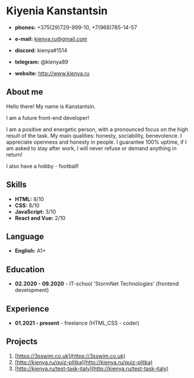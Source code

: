 # Kiyenia Kanstantsin

* **phones:** +375(29)729-999-10, +7(968)785-14-57
* **e-mail:** kienya.ru@gmail.com

* **discord:** kienya#1514
* **telegram:** @kienya89

* **website:** http://www.kienya.ru

## About me
Hello there! My name is Kanstantsin.

I am a future front-end developer!

I am a positive and energetic person, with a pronounced focus on the high result of the task.
My main qualities: honesty, sociability, benevolence. I appreciate openness and honesty in people. 
I guarantee 100% uptime, if I am asked to stay after work, I will never refuse or demand anything in return!

I also have a hobby - football!

## Skills
* **HTML:** 8/10
* **CSS:** 8/10
* **JavaScript:** 3/10
* **React and Vue:** 2/10

## Language
* **English:** A1+

## Education
* **02.2020 - 09.2020** - IT-school 'StormNet Technologies' (frontend development)

## Experience
* **01.2021 - present** - freelance (HTML,СSS - coder)

## Projects
1. [https://3sswim.co.uk](https://3sswim.co.uk)
2. [http://kienya.ru/quiz-plitka](http://kienya.ru/quiz-plitka)
3. [http://kienya.ru/test-task-italy](http://kienya.ru/test-task-italy)